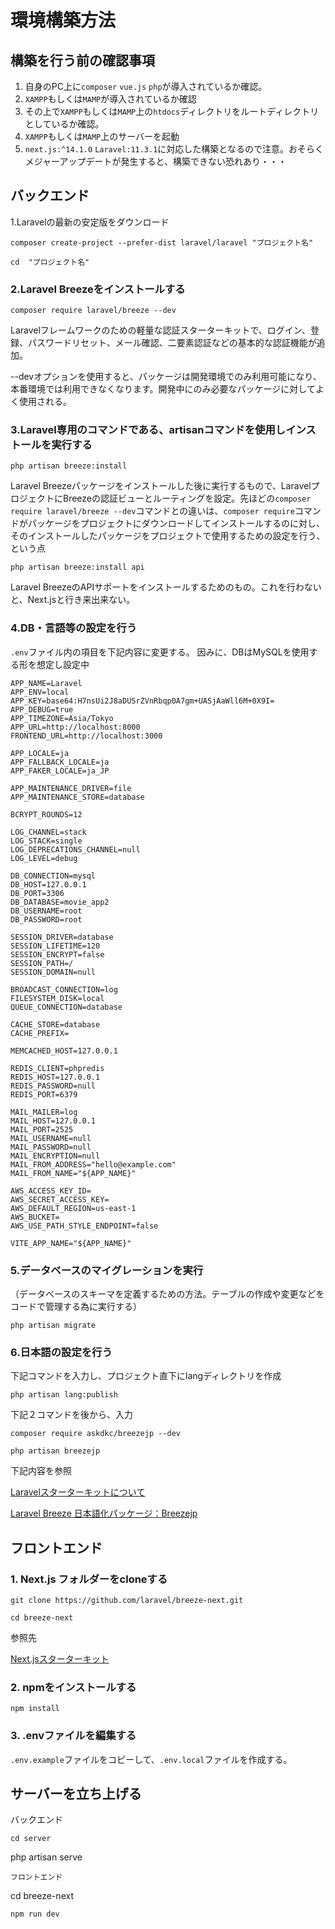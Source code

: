 # 環境構築方法
## 構築を行う前の確認事項
1. 自身のPC上に`composer` `vue.js` `php`が導入されているか確認。
2. `XAMPP`もしくは`MAMP`が導入されているか確認
3. その上で`XAMPP`もしくは`MAMP`上の`htdocs`ディレクトリをルートディレクトリとしているか確認。
4. `XAMPP`もしくは`MAMP`上のサーバーを起動
5.  `next.js:^14.1.0` `Laravel:11.3.1`に対応した構築となるので注意。おそらくメジャーアップデートが発生すると、構築できない恐れあり・・・
## バックエンド
1.Laravelの最新の安定版をダウンロード
```
composer create-project --prefer-dist laravel/laravel "プロジェクト名"
```
```
cd  "プロジェクト名"
```

### 2.Laravel Breezeをインストールする
```
composer require laravel/breeze --dev
```
Laravelフレームワークのための軽量な認証スターターキットで、ログイン、登録、パスワードリセット、メール確認、二要素認証などの基本的な認証機能が追加。

--devオプションを使用すると、パッケージは開発環境でのみ利用可能になり、本番環境では利用できなくなります。開発中にのみ必要なパッケージに対してよく使用される。


### 3.Laravel専用のコマンドである、artisanコマンドを使用しインストールを実行する
```
php artisan breeze:install
```
Laravel Breezeパッケージをインストールした後に実行するもので、LaravelプロジェクトにBreezeの認証ビューとルーティングを設定。先ほどの`composer require laravel/breeze --dev`コマンドとの違いは、`composer require`コマンドがパッケージをプロジェクトにダウンロードしてインストールするのに対し、そのインストールしたパッケージをプロジェクトで使用するための設定を行う、という点
```
php artisan breeze:install api
```
Laravel BreezeのAPIサポートをインストールするためのもの。これを行わないと、Next.jsと行き来出来ない。
### 4.DB・言語等の設定を行う
`.env`ファイル内の項目を下記内容に変更する。
因みに、DBはMySQLを使用する形を想定し設定中
```
APP_NAME=Laravel
APP_ENV=local
APP_KEY=base64:H7nsUi2J8aDUSrZVnRbqp0A7gm+UASjAaWll6M+0X9I=
APP_DEBUG=true
APP_TIMEZONE=Asia/Tokyo
APP_URL=http://localhost:8000
FRONTEND_URL=http://localhost:3000

APP_LOCALE=ja
APP_FALLBACK_LOCALE=ja
APP_FAKER_LOCALE=ja_JP

APP_MAINTENANCE_DRIVER=file
APP_MAINTENANCE_STORE=database

BCRYPT_ROUNDS=12

LOG_CHANNEL=stack
LOG_STACK=single
LOG_DEPRECATIONS_CHANNEL=null
LOG_LEVEL=debug

DB_CONNECTION=mysql
DB_HOST=127.0.0.1
DB_PORT=3306
DB_DATABASE=movie_app2
DB_USERNAME=root
DB_PASSWORD=root

SESSION_DRIVER=database
SESSION_LIFETIME=120
SESSION_ENCRYPT=false
SESSION_PATH=/
SESSION_DOMAIN=null

BROADCAST_CONNECTION=log
FILESYSTEM_DISK=local
QUEUE_CONNECTION=database

CACHE_STORE=database
CACHE_PREFIX=

MEMCACHED_HOST=127.0.0.1

REDIS_CLIENT=phpredis
REDIS_HOST=127.0.0.1
REDIS_PASSWORD=null
REDIS_PORT=6379

MAIL_MAILER=log
MAIL_HOST=127.0.0.1
MAIL_PORT=2525
MAIL_USERNAME=null
MAIL_PASSWORD=null
MAIL_ENCRYPTION=null
MAIL_FROM_ADDRESS="hello@example.com"
MAIL_FROM_NAME="${APP_NAME}"

AWS_ACCESS_KEY_ID=
AWS_SECRET_ACCESS_KEY=
AWS_DEFAULT_REGION=us-east-1
AWS_BUCKET=
AWS_USE_PATH_STYLE_ENDPOINT=false

VITE_APP_NAME="${APP_NAME}"

```
### 5.データベースのマイグレーションを実行
（データベースのスキーマを定義するための方法。テーブルの作成や変更などをコードで管理する為に実行する）
```
php artisan migrate
```
### 6.日本語の設定を行う
下記コマンドを入力し、プロジェクト直下にlangディレクトリを作成
```
php artisan lang:publish
```
下記２コマンドを後から、入力
```
composer require askdkc/breezejp --dev
```
```
php artisan breezejp
```

下記内容を参照

[Laravelスターターキットについて](https://laravel.com/docs/11.x/starter-kits#breeze-and-next)

[Laravel Breeze 日本語化パッケージ：Breezejp](https://github.com/askdkc/breezejp)
## フロントエンド
### 1. Next.js フォルダーをcloneする
```
git clone https://github.com/laravel/breeze-next.git
```
```
cd breeze-next
```
参照先

[Next.jsスターターキット](https://github.com/laravel/breeze-next)

### 2. npmをインストールする
```
npm install
```
### 3. .envファイルを編集する
`.env.example`ファイルをコピーして、`.env.local`ファイルを作成する。

## サーバーを立ち上げる
バックエンド
```
cd server
```
php artisan serve
```
フロントエンド
```
cd breeze-next
```
npm run dev
``` 
